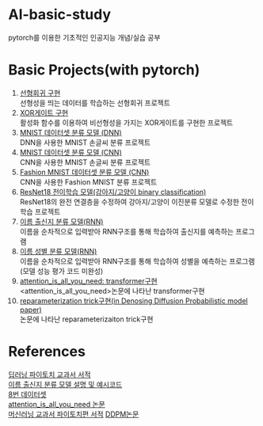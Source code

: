# AI-basic-study
pytorch를 이용한 기초적인 인공지능 개념/실습 공부


# Basic Projects(with pytorch)
1. [선형회귀 구현](https://github.com/yhongJ/AI-basic-study/blob/main/LinearRegression.py)  <br/> 선형성을 띄는 데이터를 학습하는 선형회귀 프로젝트
2. [XOR게이트 구현](https://github.com/yhongJ/AI-basic-study/blob/main/XOR.py) <br/> 활성화 함수를 이용하여 비선형성을 가지는 XOR게이트를 구현한 프로젝트
3. [MNIST 데이터셋 분류 모델 (DNN)](https://github.com/yhongJ/AI-basic-study/blob/main/MNIST_DNN.py) <br/> DNN을 사용한 MNIST 손글씨 분류 프로젝트
4. [MNIST 데이터셋 분류 모델 (CNN)](https://github.com/yhongJ/AI-basic-study/blob/main/MNIST_CNN.py) <br/> CNN을 사용한 MNIST 손글씨 분류 프로젝트
5. [Fashion MNIST 데이터셋 분류 모델 (CNN)](https://github.com/yhongJ/AI-basic-study/blob/main/FashionMNIST_CNN.py) <br/> CNN을 사용한 Fashion MNIST 분류 프로젝트
6. [ResNet18 전이학습 모델(강아지/고양이 binary classification)](https://github.com/yhongJ/AI-basic-study/tree/main/transfer_ResNet18) <br/> ResNet18의 완전 연결층을 수정하여 강아지/고양이 이진분류 모델로 수정한 전이학습 프로젝트
7. [이름 출신지 분류 모델(RNN)](https://github.com/yhongJ/AI-basic-study/tree/main/name_classification) <br/> 이름을 순차적으로 입력받아 RNN구조를 통해 학습하여 출신지를 예측하는 프로그램
8. [이름 성별 분류 모델(RNN)](https://github.com/yhongJ/AI-basic-study/tree/main/name_gender_classification) <br/> 이름을 순차적으로 입력받아 RNN구조를 통해 학습하여 성별을 예측하는 프로그램 (모델 성능 평가 코드 미완성)
9. [attention_is_all_you_need: transformer구현](https://github.com/yhongJ/AI-basic-study/blob/main/attention_is_all_you_need.py) <br/> <attention_is_all_you_need>논문에 나타난 transformer구현
10. [reparameterization trick구현(in Denosing Diffusion Probabilistic model paper)](https://github.com/yhongJ/AI-basic-study/blob/main/reparamaterization_trick.py) <br/> <DDPM>논문에 나타난 reparameterizaiton trick구현
# References
[딥러닝 파이토치 교과서 서적](https://ebook-product.kyobobook.co.kr/dig/epd/ebook/E000002950874)  
[이름 출신지 분류 모델 설명 및 예시코드](https://tutorials.pytorch.kr/intermediate/char_rnn_classification_tutorial.html)  
[8번 데이터셋](https://archive.ics.uci.edu/dataset/591/gender+by+name)   
[attention_is_all_you_need 논문](https://arxiv.org/abs/1706.03762)  
[머신러닝 교과서 파이토치편 서적](https://product.kyobobook.co.kr/detail/S000211513166)
[DDPM논문](https://arxiv.org/abs/2006.11239)
